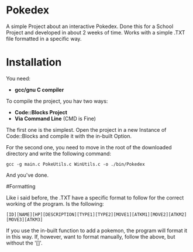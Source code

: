 # Pokedex
A simple Project about an interactive Pokedex. Done this for a School Project and developed in about 2 weeks of time. Works with a simple .TXT file formatted in a specific way.

# Installation

You need:
* **gcc/gnu C compiler**

To compile the project, you hav two ways:
* **Code::Blocks Project**
* **Via Command Line** (CMD is Fine)

The first one is the simplest. Open the project in a new Instance of Code::Blocks and compile it with the in-built Option.

For the second one, you need to move in the root of the downloaded directory and write the following command:

```
gcc -g main.c PokeUtils.c WinUtils.c -o ./bin/Pokedex
```

And you've done.

#Formatting

Like i said before, the .TXT have a specific format to follow for the correct working of the program. Is the following:

```
[ID][NAME][HP][DESCRIPTION][TYPE1][TYPE2][MOVE1][ATKM1][MOVE2][ATKM2][MOVE3][ATKM3]
```

If you use the in-built function to add a pokemon, the program will format it in this way.
If, however, want to format manually, follow the above, but without the '[]'.
